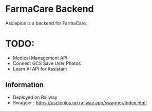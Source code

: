 # FarmaCare Backend
Asclepius is a backend for FarmaCare.

# TODO:
- Medical Management API
- Connect GCS Save User Photos
- Learn AI API for Assistant

## Information
- Deployed on Railway
- Swagger : https://asclepius.up.railway.app/swagger/index.html
